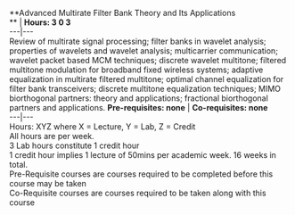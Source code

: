 **Advanced Multirate Filter Bank Theory and Its Applications  
** | **Hours: 3 0 3**  
---|---  
Review of multirate signal processing; filter banks in wavelet analysis; properties of wavelets and wavelet analysis; multicarrier communication; wavelet packet based MCM techniques; discrete wavelet multitone; filtered multitone modulation for broadband fixed wireless systems; adaptive equalization in multirate filtered multitone; optimal channel equalization for filter bank transceivers; discrete multitone equalization techniques; MIMO biorthogonal partners: theory and applications; fractional biorthogonal partners and applications. 
**Pre-requisites: none** | **Co-requisites: none**  
---|---  
Hours: XYZ where X = Lecture, Y = Lab, Z = Credit  
All hours are per week.  
3 Lab hours constitute 1 credit hour  
1 credit hour implies 1 lecture of 50mins per academic week. 16 weeks in total.  
Pre-Requisite courses are courses required to be completed before this course may be taken  
Co-Requisite courses are courses required to be taken along with this course
